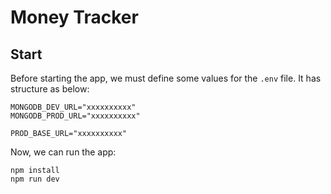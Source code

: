 # Money Tracker

## Start

Before starting the app, we must define some values for the `.env` file. It has structure as below:

```
MONGODB_DEV_URL="xxxxxxxxxx"
MONGODB_PROD_URL="xxxxxxxxxx"

PROD_BASE_URL="xxxxxxxxxx"
```

Now, we can run the app:

```
npm install
npm run dev
```
